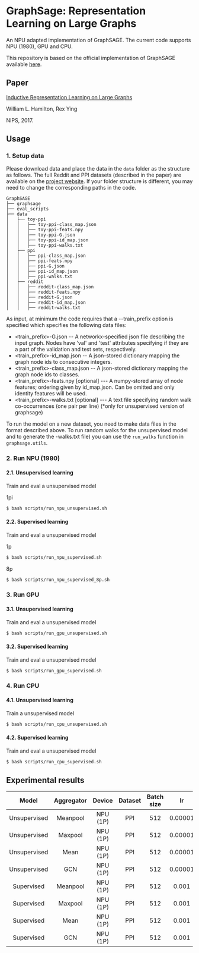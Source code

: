 # GraphSage: Representation Learning on Large Graphs
An NPU adapted implementation of GraphSAGE. 
The current code supports NPU (1980), GPU and CPU. 

This repository is based on the official implementation of GraphSAGE available [here](https://github.com/williamleif/GraphSAGE). 

## Paper
[Inductive Representation Learning on Large Graphs](https://arxiv.org/abs/1706.02216) 

William L. Hamilton, Rex Ying

NIPS, 2017.

## Usage

### 1. Setup data
Please download data and place the data in the `data` folder as the structure as follows.
The full Reddit and PPI datasets (described in the paper) are available on the [project website](http://snap.stanford.edu/graphsage/).
If your folder structure is different, you may need to change the corresponding paths in the code.

```
GraphSAGE
├── graphsage
├── eval_scripts
├── data
│   ├── toy-ppi
│   │   ├── toy-ppi-class_map.json
│   │   ├── toy-ppi-feats.npy
│   │   ├── toy-ppi-G.json
│   │   ├── toy-ppi-id_map.json
│   │   ├── toy-ppi-walks.txt
│   ├── ppi
│   │   ├── ppi-class_map.json
│   │   ├── ppi-feats.npy
│   │   ├── ppi-G.json
│   │   ├── ppi-id_map.json
│   │   ├── ppi-walks.txt
│   ├── reddit
│   │   ├── reddit-class_map.json
│   │   ├── reddit-feats.npy
│   │   ├── reddit-G.json
│   │   ├── reddit-id_map.json
│   │   ├── reddit-walks.txt

```

As input, at minimum the code requires that a --train_prefix option is specified which specifies the following data files:

* <train_prefix>-G.json -- A networkx-specified json file describing the input graph. Nodes have 'val' and 'test' attributes specifying if they are a part of the validation and test sets, respectively.
* <train_prefix>-id_map.json -- A json-stored dictionary mapping the graph node ids to consecutive integers.
* <train_prefix>-class_map.json -- A json-stored dictionary mapping the graph node ids to classes.
* <train_prefix>-feats.npy [optional] --- A numpy-stored array of node features; ordering given by id_map.json. Can be omitted and only identity features will be used.
* <train_prefix>-walks.txt [optional] --- A text file specifying random walk co-occurrences (one pair per line) (*only for unsupervised version of graphsage)

To run the model on a new dataset, you need to make data files in the format described above.
To run random walks for the unsupervised model and to generate the <prefix>-walks.txt file)
you can use the `run_walks` function in `graphsage.utils`.

### 2. Run NPU (1980)

#### 2.1. Unsupervised learning
Train and eval a unsupervised model

1pi
```bash
$ bash scripts/run_npu_unsupervised.sh
```

#### 2.2. Supervised learning
Train and eval a unsupervised model

1p
```bash
$ bash scripts/run_npu_supervised.sh
```

8p
```bash
$ bash scripts/run_npu_supervised_8p.sh
```

### 3. Run GPU

#### 3.1. Unsupervised learning
Train and eval a unsupervised model
```bash
$ bash scripts/run_gpu_unsupervised.sh
```

#### 3.2. Supervised learning
Train and eval a unsupervised model
```bash
$ bash scripts/run_gpu_supervised.sh
```

### 4. Run CPU

#### 4.1. Unsupervised learning
Train a unsupervised model
```bash
$ bash scripts/run_cpu_unsupervised.sh
```

#### 4.2. Supervised learning
Train and eval a unsupervised model
```bash
$ bash scripts/run_cpu_supervised.sh
```

## Experimental results
| Model        | Aggregator | Device   | Dataset | Batch size | lr      | epoch | F1 (micro) | F1 (macro) | Speed (ms/iter) | 
|:------------:|:----------:|:--------:|:-------:|:----------:|:-------:|:-----:|:----------:|:----------:|:---------------:|
| Unsupervised | Meanpool   | NPU (1P) | PPI     | 512        | 0.00001 | 20    | 0.505      | 0.312      | 15.23           |
| Unsupervised | Maxpool    | NPU (1P) | PPI     | 512        | 0.00001 | 20    | 0.494      | 0.299      | 16.72           |
| Unsupervised | Mean       | NPU (1P) | PPI     | 512        | 0.00001 | 20    | 0.500      | 0.277      | 7.46            |
| Unsupervised | GCN        | NPU (1P) | PPI     | 512        | 0.00001 | 20    | 0.469      | 0.247      | 12.16           |
| Supervised   | Meanpool   | NPU (1P) | PPI     | 512        | 0.001   | 500   | 0.742      | 0.682      | 11.80           |
| Supervised   | Maxpool    | NPU (1P) | PPI     | 512        | 0.001   | 500   | 0.771      | 0.716      | 13.18           |
| Supervised   | Mean       | NPU (1P) | PPI     | 512        | 0.001   | 500   | 0.654      | 0.549      | 5.84            |
| Supervised   | GCN        | NPU (1P) | PPI     | 512        | 0.001   | 500   | 0.534      | 0.390      | 8.34            |
